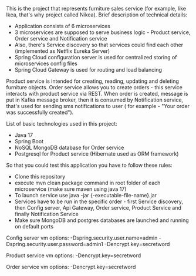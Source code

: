 This is the project that represents furniture sales service (for example, like Ikea, that's why project called Nikea).
Brief description of technical details:
- Application consists of 6 microservices
- 3 microservices are supposed to serve business logic - Product service, Order service and Notification service
- Also, there's Service discovery so that services could find each other (implemented as Netflix Eureka Server)
- Spring Cloud configuration server is used for centralized storing of microservices config files
- Spring Cloud Gateway is used for routing and load balancing

Product service is intended for creating, reading, updating and deleting furniture objects.
Order service allows you to create orders - this service interacts with product service via REST.
When order is created, message is put in Kafka message broker, then it is consumed by Notification service, that's used for sending sms notifications
to user ( for example - "Your order was successfully created").

List of basic technologies used in this project:
- Java 17
- Spring Boot
- NoSQL MongoDB database for Order service
- Postgresql for Product service (Hibernate used as ORM framework)

So that you could test this application you have to follow these rules:
- Clone this repository
- execute mvn clean package command in root folder of each microservice (make sure maven using java 17)
- To launch service use java -jar {-executable-file-name}.jar 
- Services have to be run in the specific order - first Service discovery, then Config server, Api Gateway, Order service, Product Service and finally Notification Service
- Make sure MongoDB and postgres databases are launched and running on default ports 

Config server vm options:
-Dspring.security.user.name=admin
-Dspring.security.user.password=admin1
-Dencrypt.key=secretword

Product service vm options:
-Dencrypt.key=secretword

Order service vm options:
-Dencrypt.key=secretword